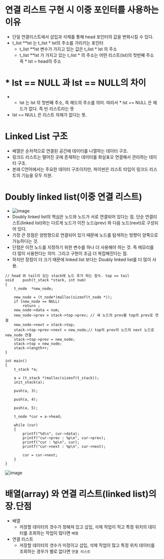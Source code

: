 # 연결 리스트 구현 시 이중 포인터를 사용하는 이유
- 단일 연결리스트에서 삽입과 삭제를 통해 head 포인터의 값을 변화시킬 수 있다.
- t_list **lst 는 t_list * lst의 주소를 가리키는 포인터
  - t_list **lst 변수가 가지고 있는 값은 t_list * lst 의 주소
  - t_list **lst 가 가지고 있는 t_list * 의 주소는 어떤 리스트(lst)의 첫번째 주소 즉 * lst = head의 주소

# * lst == NULL 과 lst == NULL의 차이
- * lst 는 lst 의 첫번째 주소, 즉 헤드의 주소를 의미. 따라서 * lst == NULL 은 헤드가 없다. 즉 빈 리스트라는 뜻
- lst == NULL 은 리스트 자체가 없다는 뜻.

# Linked List 구조
- 배열은 순차적으로 연결된 공간에 데이터를 나열하는 데이터 구조.
- 링크드 리스트는 떨어진 곳에 존재하는 데이터를 화살표오 연결해서 관리하는 데이터 구조.
- 본래 C언어에서는 주요한 데이터 구조이지만, 파이썬은 리스트 타입이 링크드 리스트의 기능을 모두 지원.

# Doubly linked list(이중 연결 리스트)
- ![image](https://user-images.githubusercontent.com/69157076/165557388-398e4b10-914d-4454-8200-183a5170d03e.png)
- Doubly linked list의 핵심은 노드와 노드가 서로 연결되어 있다는 점. 단순 연결리스트(linked list)와는 다르게 노드가 이전 노드(prev) 와 다음 노드(next)로 구성되어 있다.
- 가장 큰 장점은 양방향으로 연결되어 있기 때문에 노드를 탐색하는 방향이 양쪽으로 가능하다는 것.
- 단점은 이전 노드를 지정하기 위한 변수를 하나 더 사용해야 하는 것. 즉 메모리를 더 많이 사용한다는 의미. 그리고 구현이 조금 더 복잡해진다는 점.
- 하지만 장점이 더 크기 때문에 linked list  보다는 Doubly linked list를 더 많이 사용.

```
// head 와 tail이 있는 stack에 노드 추가 하는 함수. top == tail
void	push(t_stack *stack, int num) 
{
	t_node	*new_node;

	new_node = (t_node*)malloc(sizeof(t_node *));
	if (new_node == NULL)
		return ;
	new_node->data = num;
	new_node->prev = stack->top->prev; // 새 노드의 prev를 top의 prev로 연결
	new_node->next = stack->top;
	stack->top->prev->next = new_node;// top의 prev의 노드의 next 노드로 new_node 연결
	stack->top->prev = new_node;
	stack->top = new_node;
	stack->length++;
}

int main()
{
	t_stack *a;

	a = (t_stack *)malloc(sizeof(t_stack));
	init_stack(a);

	push(a, 3);

	push(a, 4);

	push(a, 5);

	t_node *cur = a->head;

	while (cur)
	{
		printf("%d\n", cur->data);
		printf("cur->prev : %p\n", cur->prev);
		printf("cur : %p\n", cur);
		printf("cur->next : %p\n", cur->next);

		cur = cur->next;
	}
}
```
![image](https://user-images.githubusercontent.com/69157076/165558889-cdd09ae8-9633-4052-88e0-17624dcfc9f3.png)



# 배열(array) 와 연결 리스트(linked list)의 장.단점
- 배열
  - 저장할 데이터의 갯수가 정해져 있고 삽입, 삭제 작업이 적고 특정 위치의 데이터를 조회하는 작업이 많다면 `배열`
- 연결 리스트
  - 저장할 데이터의 갯수가 미정이고 삽입, 삭제 작업이 많고 특정 위치 데이터를 조회하는 경우가 별로 없다면 `연결 리스트`
